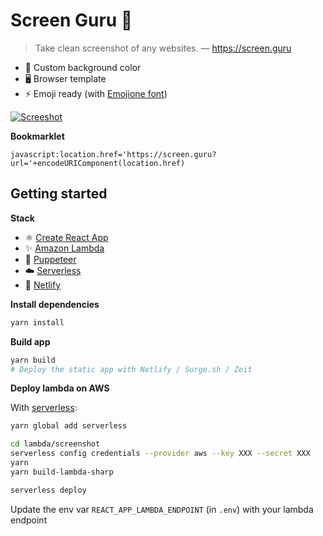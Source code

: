 # Screen Guru 🔮

> Take clean screenshot of any websites. — https://screen.guru

- 🎨 Custom background color
- 🖥 Browser template
- ⚡️ Emoji ready (with [Emojione font](https://github.com/emojione/emojione-assets))

[![Screeshot](https://user-images.githubusercontent.com/1102595/53693876-e0fc3000-3da6-11e9-9df2-5acbef417377.png)](https://screen.guru)

**Bookmarklet**

```
javascript:location.href='https://screen.guru?url='+encodeURIComponent(location.href)
```

## Getting started

**Stack**

- ⚛️ [Create React App](https://facebook.github.io/create-react-app/)
- ✨ [Amazon Lambda](https://aws.amazon.com/fr/lambda/)
- 📸 [Puppeteer](https://github.com/GoogleChrome/puppeteer)
- ☁️ [Serverless](https://serverless.com/)
- 🏡 [Netlify](https://netlify.com)

**Install dependencies**

```sh
yarn install
```

**Build app**

```sh
yarn build
# Deploy the static app with Netlify / Surge.sh / Zeit
```

**Deploy lambda on AWS**

With [serverless](https://serverless.com/):

```sh
yarn global add serverless

cd lambda/screenshot
serverless config credentials --provider aws --key XXX --secret XXX
yarn
yarn build-lambda-sharp

serverless deploy
```

Update the env var `REACT_APP_LAMBDA_ENDPOINT` (in `.env`) with your lambda endpoint
